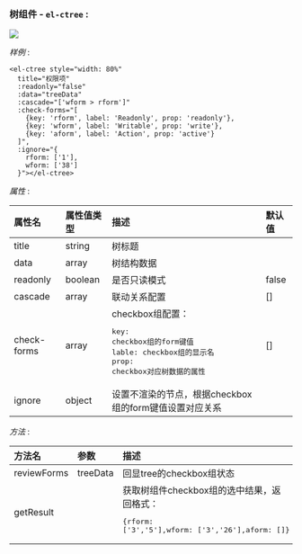### 树组件 - `el-ctree` :

<img src="./images/el-ctree.jpg"/>

*样例* :  

    <el-ctree style="width: 80%"
      title="权限项"
      :readonly="false"
      :data="treeData"
      :cascade="['wform > rform']"
      :check-forms="[
        {key: 'rform', label: 'Readonly', prop: 'readonly'},
        {key: 'wform', label: 'Writable', prop: 'write'},
        {key: 'aform', label: 'Action', prop: 'active'}
      ]",
      :ignore="{
        rform: ['1'],
        wform: ['38']
      }"></el-ctree>

*属性* :  

| 属性名     | 属性值类型     | 描述     | 默认值     |
| :------------- | :------------- | :------------- | :------------- |
| title	 | string |	树标题 |
| data	 | array | 树结构数据 |
| readonly	| boolean | 是否只读模式	 | false |
| cascade | array | 联动关系配置  | [] |
| check-forms	| array | checkbox组配置：<br><pre>key: checkbox组的form键值<br>lable: checkbox组的显示名<br>prop: checkbox对应树数据的属性</pre>	 | [] |
| ignore | object | 设置不渲染的节点，根据checkbox组的form键值设置对应关系  |  |

*方法* :  

| 方法名     | 参数     | 描述     |
| :------------- | :------------- | :------------- |
| reviewForms   | treeData  | 回显tree的checkbox组状态  |
| getResult   |   | 获取树组件checkbox组的选中结果，返回格式：<pre>{rform: ['3','5'],wform: ['3','26'],aform: []}</pre>  |
